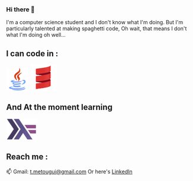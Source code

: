 ### Hi there 👋

<!--
**Silverest12/Silverest12** is a ✨ _special_ ✨ repository because its `README.md` (this file) appears on your GitHub profile.

Here are some ideas to get you started:

- 🔭 I’m currently working on ...
- 🌱 I’m currently learning ...
- 👯 I’m looking to collaborate on ...
- 🤔 I’m looking for help with ...
- 💬 Ask me about ...
- 📫 How to reach me: ...
- 😄 Pronouns: ...
- ⚡ Fun fact: ...
-->

I'm a computer science student and I don't know what I'm doing.
But I'm particularly talented at making spaghetti code, Oh wait, that means I don't what I'm doing oh well...

## I can code in :
<p>
 <img src="./logos/javaLogo.png" height='60px' alt="Java">
 <img src="./logos/scalaLogo.png" height='70px' alt="Scala">
</p>

## And At the moment learning 
<img src="./logos/haskell.png" height='60px' alt="Haskell">

## Reach me :
📫 Gmail: <a href="t.metougui@gmail.com">t.metougui@gmail.com</a>
Or here's <a href="https://www.linkedin.com/in/taha-metougui">LinkedIn</a>

